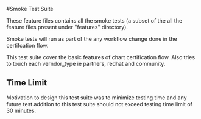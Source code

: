 #Smoke Test Suite

These feature files contains all the smoke tests (a subset of the all the feature files present under "features" directory).

Smoke tests will run as part of the any workflow change done in the certifcation flow.

This test suite cover the basic features of chart certification flow. Also tries to touch each verndor_type ie partners, redhat and community.

## Time Limit

Motivation to design this test suite was to minimize testing time and any future test addition to this test suite should not exceed testing time limit of 30 minutes.